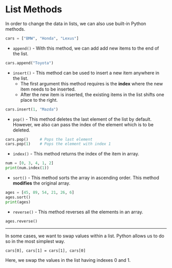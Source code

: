 # List Methods

In order to change the data in lists, we can also use built-in Python methods.
```python
cars = ["BMW", "Honda", "Lexus"]
```
* `append()` - With this method, we can add add new items to the end of the list.
```python
cars.append("Toyota")
```
* `insert()` - This method can be used to insert a new item anywhere in the list.
    * The first argument this method requires is the **index** where the new item needs to be inserted.
    * After the new item is inserted, the existing items in the list shifts one place to the right.
```python
cars.insert(1, "Mazda")
```

* `pop()` - This method deletes the last element of the list by default. However, we also can pass the index of the element which is to be deleted.
```python
cars.pop()     # Pops the last element
cars.pop(1)    # Pops the element with index 1
```
* `index()` - This method returns the index of the item in array.
```python
num = [0, 3, 4, 1, 2]
print(num.index(1))
``` 
* `sort()` - This method sorts the array in ascending order. This method **modifies** the original array.
```python
ages = [45, 89, 54, 21, 26, 6]
ages.sort()
print(ages)
```
* `reverse()` - This method reverses all the elements in an array. 
```python
ages.reverse()
```
---
In some cases, we want to swap values within a list. Python allows us to do so in the most simplest way.
```
cars[0], cars[1] = cars[1], cars[0] 
```
Here, we swap the values in the list having indexes 0 and 1.

